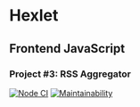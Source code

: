 # Hexlet

## Frontend JavaScript

### Project #3: RSS Aggregator

[![Node CI](https://github.com/alekseyvlivanov/frontend-project-lvl3/workflows/Node%20CI/badge.svg)](https://github.com/alekseyvlivanov/frontend-project-lvl3/actions)
[![Maintainability](https://api.codeclimate.com/v1/badges/09ff447222b3b4242daa/maintainability)](https://codeclimate.com/github/alekseyvlivanov/frontend-project-lvl3/maintainability)
